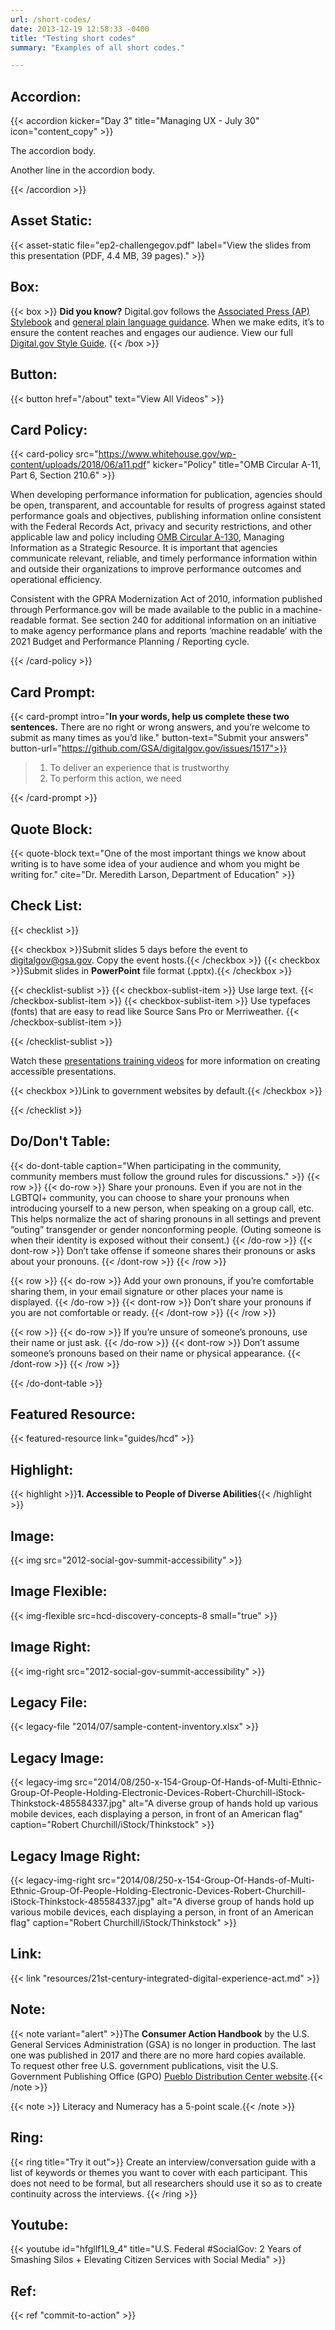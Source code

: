 ```yaml
---
url: /short-codes/
date: 2013-12-19 12:58:33 -0400
title: "Testing short codes"
summary: "Examples of all short codes."

---
```


## Accordion:

{{< accordion kicker="Day 3" title="Managing UX - July 30" icon="content_copy" >}}

The accordion body.

Another line in the accordion body.

{{< /accordion >}}

## Asset Static:

{{< asset-static file="ep2-challengegov.pdf" label="View the slides from this presentation (PDF, 4.4 MB, 39 pages)." >}}

## Box:

{{< box >}}
**Did you know?** Digital.gov follows the [Associated Press (AP) Stylebook](https://www.apstylebook.com/) and [general plain language guidance](https://www.plainlanguage.gov/). When we make edits, it’s to ensure the content reaches and engages our audience. View our full [Digital.gov Style Guide](https://digital.gov/style-guide/).
{{< /box >}}

## Button:

{{< button href="/about" text="View All Videos" >}}

## Card Policy:

{{< card-policy src="https://www.whitehouse.gov/wp-content/uploads/2018/06/a11.pdf" kicker="Policy" title="OMB Circular A-11, Part 6, Section 210.6" >}}

When developing performance information for publication, agencies should be open, transparent, and accountable for results of progress against stated performance goals and objectives, publishing information online consistent with the Federal Records Act, privacy and security restrictions, and other applicable law and policy including [OMB Circular A-130](https://www.whitehouse.gov/wp-content/uploads/legacy_drupal_files/omb/circulars/A130/a130revised.pdf), Managing Information as a Strategic Resource. It is important that agencies communicate relevant, reliable, and timely performance information within and outside their organizations to improve performance outcomes and operational efficiency.

Consistent with the GPRA Modernization Act of 2010, information published through Performance.gov will be made available to the public in a machine-readable format. See section 240 for additional information on an initiative to make agency performance plans and reports ‘machine readable’ with the 2021 Budget and Performance Planning / Reporting cycle.

{{< /card-policy >}}

## Card Prompt:

{{< card-prompt intro="**In your words, help us complete these two sentences.** There are no right or wrong answers, and you’re welcome to submit as many times as you’d like." button-text="Submit your answers" button-url="https://github.com/GSA/digitalgov.gov/issues/1517">}}

> 1. To deliver an experience that is trustworthy
> 2. To perform this action, we need

{{< /card-prompt >}}

## Quote Block:

{{< quote-block text="One of the most important things we know about writing is to have some idea of your audience and whom you might be writing for." cite="Dr. Meredith Larson, Department of Education" >}}

## Check List:

{{< checklist >}}

{{< checkbox >}}Submit slides 5 days before the event to [digitalgov@gsa.gov](mailto:digitalgov@gsa.gov). Copy the event hosts.{{< /checkbox >}}
{{< checkbox >}}Submit slides in **PowerPoint** file format (.pptx).{{< /checkbox >}}


{{< checklist-sublist >}}
{{< checkbox-sublist-item >}} Use large text. {{< /checkbox-sublist-item >}}
{{< checkbox-sublist-item >}} Use typefaces (fonts) that are easy to read like Source Sans Pro or Merriweather. {{< /checkbox-sublist-item >}}

{{< /checklist-sublist >}}

Watch these [presentations training videos](https://www.section508.gov/create/presentations/training-videos) for more information on creating accessible presentations.

{{< checkbox >}}Link to government websites by default.{{< /checkbox >}}


{{< /checklist >}}

## Do/Don't Table:

{{< do-dont-table caption="When participating in the community, community members must follow the ground rules for discussions." >}}
{{< row >}}
{{< do-row >}} Share your pronouns. Even if you are not in the LGBTQI+ community, you can choose to share your pronouns when introducing yourself to a new person, when speaking on a group call, etc. This helps normalize the act of sharing pronouns in all settings and prevent “outing” transgender or gender nonconforming people. (Outing someone is when their identity is exposed without their consent.) {{< /do-row >}}
{{< dont-row >}} Don’t take offense if someone shares their pronouns or asks about your pronouns. {{< /dont-row >}}
{{< /row >}}

{{< row >}}
{{< do-row >}} Add your own pronouns, if you’re comfortable sharing them, in your email signature or other places your name is displayed. {{< /do-row >}}
{{< dont-row >}} Don’t share your pronouns if you are not comfortable or ready. {{< /dont-row >}}
{{< /row >}}

{{< row >}}
{{< do-row >}} If you’re unsure of someone’s pronouns, use their name or just ask. {{< /do-row >}}
{{< dont-row >}} Don’t assume someone’s pronouns based on their name or physical appearance. {{< /dont-row >}}
{{< /row >}}

{{< /do-dont-table >}}

## Featured Resource:

{{< featured-resource link="guides/hcd" >}}

## Highlight:

{{< highlight >}}**1. Accessible to People of Diverse Abilities**{{< /highlight >}}

## Image:

{{< img src="2012-social-gov-summit-accessibility" >}}

## Image Flexible:

{{< img-flexible src=hcd-discovery-concepts-8 small="true" >}}

## Image Right:

{{< img-right src="2012-social-gov-summit-accessibility" >}}

## Legacy File:

{{< legacy-file "2014/07/sample-content-inventory.xlsx" >}}

## Legacy Image:

{{< legacy-img src="2014/08/250-x-154-Group-Of-Hands-of-Multi-Ethnic-Group-Of-People-Holding-Electronic-Devices-Robert-Churchill-iStock-Thinkstock-485584337.jpg" alt="A diverse group of hands hold up various mobile devices, each displaying a person, in front of an American flag" caption="Robert Churchill/iStock/Thinkstock" >}}

## Legacy Image Right:

{{< legacy-img-right src="2014/08/250-x-154-Group-Of-Hands-of-Multi-Ethnic-Group-Of-People-Holding-Electronic-Devices-Robert-Churchill-iStock-Thinkstock-485584337.jpg" alt="A diverse group of hands hold up various mobile devices, each displaying a person, in front of an American flag" caption="Robert Churchill/iStock/Thinkstock" >}}

## Link:

{{< link "resources/21st-century-integrated-digital-experience-act.md" >}}

## Note:

{{< note variant="alert" >}}The **Consumer Action Handbook** by the U.S. General Services Administration (GSA) is no longer in production. The last one was published in 2017 and there are no more hard copies available.<br />
To request other free U.S. government publications, visit the U.S. Government Publishing Office (GPO) [Pueblo Distribution Center website](https://pueblo.gpo.gov/).{{< /note >}}

{{< note >}} Literacy and Numeracy has a 5-point scale.{{< /note >}}

## Ring:

{{< ring title="Try it out">}}
Create an interview/conversation guide with a list of keywords or themes you want to cover with each participant. This does not need to be formal, but all researchers should use it so as to create continuity across the interviews.
{{< /ring >}}

## Youtube:

{{< youtube id="hfgllf1L9_4" title="U.S. Federal #SocialGov: 2 Years of Smashing Silos + Elevating Citizen Services with Social Media" >}}

## Ref:

{{< ref "commit-to-action" >}}
